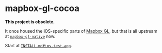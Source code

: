 # mapbox-gl-cocoa

**This project is obsolete.**

It once housed the iOS-specific parts of [Mapbox GL](https://www.mapbox.com/mapbox-gl/), but that is all upstream at [`mapbox-gl-native`](https://github.com/mapbox/mapbox-gl-native) now. 

Start at [`INSTALL.md#ios-test-app`](https://github.com/mapbox/mapbox-gl-native/blob/master/INSTALL.md#ios-test-app). 
